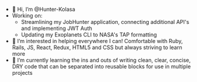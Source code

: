

- 👋 Hi, I’m @Hunter-Kolasa
- Working on: 
  - Streamlining my JobHunter application, connecting additional API's and implementing JWT Auth 
  - Updating my Exoplanets CLI to NASA's TAP formatting
- 👀  I’m interested in helping everywhere I can! Comfortable with Ruby, Rails, JS, React, Redux, HTML5 and CSS but always striving to learn more
- 🌱   I’m currently learning the ins and outs of writing clean, clear, concise, DRY code that can be separated into reusable blocks for use in multiple projects



